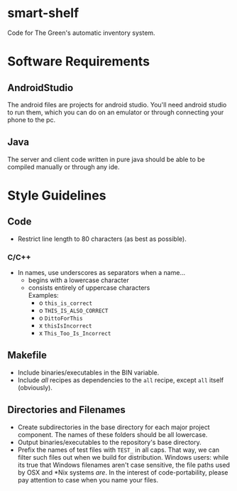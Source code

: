 <!-- Note: GitHub interprets this file as Markdown. Information on Markdown
syntax may be found at daringfireball.net/projects/markdown/syntax -->

# smart-shelf #
Code for The Green's automatic inventory system.

# Software Requirements #
## AndroidStudio ##
The android files are projects for android studio. You'll need android studio to run them,
which you can do on an emulator or through connecting your phone to the pc.
## Java ##
The server and client code written in pure java should be able to be compiled manually or through any ide.

# Style Guidelines #
## Code ##
- Restrict line length to 80 characters (as best as possible).

### C/C++ ###
- In names, use underscores as separators when a name...
    - begins with a lowercase character
    - consists entirely of uppercase characters<br>
    Examples:
        - o `this_is_correct`
        - o `THIS_IS_ALSO_CORRECT`
        - o `DittoForThis`
        - x `thisIsIncorrect`
        - x `This_Too_Is_Incorrect`

## Makefile ##
- Include binaries/executables in the BIN variable.
- Include *all* recipes as dependencies to the `all` recipe, except `all` itself
  (obviously).

## Directories and Filenames ##
- Create subdirectories in the base directory for each major project
  component. The names of these folders should be all lowercase.
- Output binaries/executables to the repository's base directory.
- Prefix the names of test files with `TEST_` in all caps. That way, we can
  filter such files out when we build for distribution. Windows users: while its
  true that Windows filenames aren't case sensitive, the file paths used by OSX
  and \*Nix systems *are*. In the interest of code-portability, please pay
  attention to case when you name your files.
